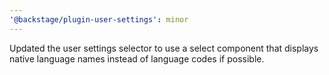 ```yaml
---
'@backstage/plugin-user-settings': minor
---
```


Updated the user settings selector to use a select component that displays native language names instead of language codes if possible.

